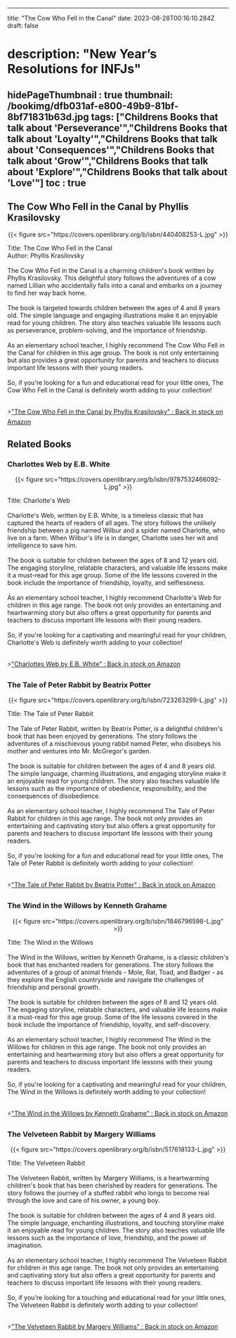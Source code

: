 
---
title: "The Cow Who Fell in the Canal"
date: 2023-08-28T00:16:10.284Z
draft: false
# description: "New Year’s Resolutions for INFJs"
hidePageThumbnail : true
thumbnail: /bookimg/dfb031af-e800-49b9-81bf-8bf71831b63d.jpg
tags: ["Childrens Books that talk about 'Perseverance'","Childrens Books that talk about 'Loyalty'","Childrens Books that talk about 'Consequences'","Childrens Books that talk about 'Grow'","Childrens Books that talk about 'Explore'","Childrens Books that talk about 'Love'"]
toc : true
---
## The Cow Who Fell in the Canal by Phyllis Krasilovsky

<center>
{{< figure src="https://covers.openlibrary.org/b/isbn/440408253-L.jpg" >}}
</center>

Title: The Cow Who Fell in the Canal</br>
Author: Phyllis Krasilovsky</br></br>
The Cow Who Fell in the Canal is a charming children's book written by Phyllis Krasilovsky. This delightful story follows the adventures of a cow named Lillian who accidentally falls into a canal and embarks on a journey to find her way back home.</br></br>
The book is targeted towards children between the ages of 4 and 8 years old. The simple language and engaging illustrations make it an enjoyable read for young children. The story also teaches valuable life lessons such as perseverance, problem-solving, and the importance of friendship.</br></br>
As an elementary school teacher, I highly recommend The Cow Who Fell in the Canal for children in this age group. The book is not only entertaining but also provides a great opportunity for parents and teachers to discuss important life lessons with their young readers.</br></br>
So, if you're looking for a fun and educational read for your little ones, The Cow Who Fell in the Canal is definitely worth adding to your collection!</br></br>

<p>⚡<a id="aflink" href="https://www.amazon.com/gp/search?ie=UTF8&tag=klayu00-20&linkCode=ur2&linkId=6639bed89a8ad8dd2705e40644eb43d3&camp=1789&creative=9325&index=books&keywords=The Cow Who Fell in the Canal by Phyllis Krasilovsky" class="one" target="_blank" title='"The Cow Who Fell in the Canal by Phyllis Krasilovsky" : Back in stock on Amazon'>"The Cow Who Fell in the Canal by Phyllis Krasilovsky" : Back in stock on Amazon</a></p>

## Related Books
### Charlottes Web by E.B. White
<center>
{{< figure src="https://covers.openlibrary.org/b/isbn/9787532466092-L.jpg" >}}
</center>

Title: Charlotte's Web</br></br>
Charlotte's Web, written by E.B. White, is a timeless classic that has captured the hearts of readers of all ages. The story follows the unlikely friendship between a pig named Wilbur and a spider named Charlotte, who live on a farm. When Wilbur's life is in danger, Charlotte uses her wit and intelligence to save him.</br></br>
The book is suitable for children between the ages of 8 and 12 years old. The engaging storyline, relatable characters, and valuable life lessons make it a must-read for this age group. Some of the life lessons covered in the book include the importance of friendship, loyalty, and selflessness.</br></br>
As an elementary school teacher, I highly recommend Charlotte's Web for children in this age range. The book not only provides an entertaining and heartwarming story but also offers a great opportunity for parents and teachers to discuss important life lessons with their young readers.</br></br>
So, if you're looking for a captivating and meaningful read for your children, Charlotte's Web is definitely worth adding to your collection!</br></br>

<p>⚡<a id="aflink" href="https://www.amazon.com/gp/search?ie=UTF8&tag=klayu00-20&linkCode=ur2&linkId=6639bed89a8ad8dd2705e40644eb43d3&camp=1789&creative=9325&index=books&keywords=Charlottes Web by E.B. White" class="one" target="_blank" title='"Charlottes Web by E.B. White" : Back in stock on Amazon'>"Charlottes Web by E.B. White" : Back in stock on Amazon</a></p>

### The Tale of Peter Rabbit by Beatrix Potter
<center>
{{< figure src="https://covers.openlibrary.org/b/isbn/723263299-L.jpg" >}}
</center>

Title: The Tale of Peter Rabbit</br></br>
The Tale of Peter Rabbit, written by Beatrix Potter, is a delightful children's book that has been enjoyed by generations. The story follows the adventures of a mischievous young rabbit named Peter, who disobeys his mother and ventures into Mr. McGregor's garden.</br></br>
The book is suitable for children between the ages of 4 and 8 years old. The simple language, charming illustrations, and engaging storyline make it an enjoyable read for young children. The story also teaches valuable life lessons such as the importance of obedience, responsibility, and the consequences of disobedience.</br></br>
As an elementary school teacher, I highly recommend The Tale of Peter Rabbit for children in this age range. The book not only provides an entertaining and captivating story but also offers a great opportunity for parents and teachers to discuss important life lessons with their young readers.</br></br>
So, if you're looking for a fun and educational read for your little ones, The Tale of Peter Rabbit is definitely worth adding to your collection!</br></br>

<p>⚡<a id="aflink" href="https://www.amazon.com/gp/search?ie=UTF8&tag=klayu00-20&linkCode=ur2&linkId=6639bed89a8ad8dd2705e40644eb43d3&camp=1789&creative=9325&index=books&keywords=The Tale of Peter Rabbit by Beatrix Potter" class="one" target="_blank" title='"The Tale of Peter Rabbit by Beatrix Potter" : Back in stock on Amazon'>"The Tale of Peter Rabbit by Beatrix Potter" : Back in stock on Amazon</a></p>

### The Wind in the Willows by Kenneth Grahame
<center>
{{< figure src="https://covers.openlibrary.org/b/isbn/1846796598-L.jpg" >}}
</center>

Title: The Wind in the Willows</br></br>
The Wind in the Willows, written by Kenneth Grahame, is a classic children's book that has enchanted readers for generations. The story follows the adventures of a group of animal friends - Mole, Rat, Toad, and Badger - as they explore the English countryside and navigate the challenges of friendship and personal growth.</br></br>
The book is suitable for children between the ages of 8 and 12 years old. The engaging storyline, relatable characters, and valuable life lessons make it a must-read for this age group. Some of the life lessons covered in the book include the importance of friendship, loyalty, and self-discovery.</br></br>
As an elementary school teacher, I highly recommend The Wind in the Willows for children in this age range. The book not only provides an entertaining and heartwarming story but also offers a great opportunity for parents and teachers to discuss important life lessons with their young readers.</br></br>
So, if you're looking for a captivating and meaningful read for your children, The Wind in the Willows is definitely worth adding to your collection!</br></br>

<p>⚡<a id="aflink" href="https://www.amazon.com/gp/search?ie=UTF8&tag=klayu00-20&linkCode=ur2&linkId=6639bed89a8ad8dd2705e40644eb43d3&camp=1789&creative=9325&index=books&keywords=The Wind in the Willows by Kenneth Grahame" class="one" target="_blank" title='"The Wind in the Willows by Kenneth Grahame" : Back in stock on Amazon'>"The Wind in the Willows by Kenneth Grahame" : Back in stock on Amazon</a></p>

### The Velveteen Rabbit by Margery Williams
<center>
{{< figure src="https://covers.openlibrary.org/b/isbn/517618133-L.jpg" >}}
</center>

Title: The Velveteen Rabbit</br></br>
The Velveteen Rabbit, written by Margery Williams, is a heartwarming children's book that has been cherished by readers for generations. The story follows the journey of a stuffed rabbit who longs to become real through the love and care of his owner, a young boy.</br></br>
The book is suitable for children between the ages of 4 and 8 years old. The simple language, enchanting illustrations, and touching storyline make it an enjoyable read for young children. The story also teaches valuable life lessons such as the importance of love, friendship, and the power of imagination.</br></br>
As an elementary school teacher, I highly recommend The Velveteen Rabbit for children in this age range. The book not only provides an entertaining and captivating story but also offers a great opportunity for parents and teachers to discuss important life lessons with their young readers.</br></br>
So, if you're looking for a touching and educational read for your little ones, The Velveteen Rabbit is definitely worth adding to your collection!</br></br>

<p>⚡<a id="aflink" href="https://www.amazon.com/gp/search?ie=UTF8&tag=klayu00-20&linkCode=ur2&linkId=6639bed89a8ad8dd2705e40644eb43d3&camp=1789&creative=9325&index=books&keywords=The Velveteen Rabbit by Margery Williams" class="one" target="_blank" title='"The Velveteen Rabbit by Margery Williams" : Back in stock on Amazon'>"The Velveteen Rabbit by Margery Williams" : Back in stock on Amazon</a></p>
